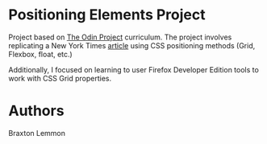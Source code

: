 # Positioning Elements Project
Project based on [The Odin Project](https://www.theodinproject.com/lessons/positioning-and-floating-elements) curriculum. The project involves replicating a New York Times [article](https://www.nytimes.com/2014/03/18/science/space/detection-of-waves-in-space-buttresses-landmark-theory-of-big-bang.html?_r=0) using CSS positioning methods (Grid, Flexbox, float, etc.)

Additionally, I focused on learning to user Firefox Developer Edition tools to work with CSS Grid properties.

# Authors
Braxton Lemmon